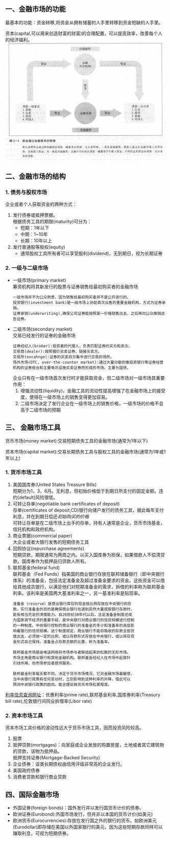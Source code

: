 ## 一、金融市场的功能  
最基本的功能：资金转移,将资金从拥有储蓄的人手里转移到资金短缺的人手里。  
  
资本(capital,可以用来创造财富的财富)的合理配置，可以提高效率，改善每个人的经济福利。  
![](1.png)  
## 二、金融市场的结构  
### 1. 债务与股权市场  
企业或者个人获取资金的两种方式：  
1. 发行债券或抵押票据。  
   根据债务工具的期限(maturity)可分为：  
   + 短期：1年以下  
   + 中期：1~10年  
   + 长期：10年以上  
2. 发行普通股等股权(equity)  
   + 通常股权工具所有者可以享受股利(dividend)，无到期日，视为长期证券  
### 2. 一级与二级市场  
+ 一级市场(primary market)  
   筹资机构将其新发行的股票与证券销售给最初购买者的金融市场  
   ~~~  
   一级市场并不为公众熟悉，因为销售给最初购买者并不是公开进行的。  
   投资银行(investment bank)是一级市场上协助首次出售的重要金融机构，方式为证券承销。
   证券承销(underwriting),确保公司证券能按照某一价格销售出去，之后再向公众推销这些证券。  
   ~~~  
+ 二级市场(secondary market)  
   交易已经发行的证券的金融市场  
   ~~~  
   证券经纪人(broker):投资者的代理人，负责匹配证券的买方和卖方。  
   交易商(dealer):按照报价买卖证券，链接买卖方。
   交易所(excahnge):证券的买卖双方集中进行交易的场所。  
   场外市场(OTC, over-the-counter market):通过大量分散的像投资银行等证券经营机构的证券柜台和主要电讯设施买卖证券而形成的市场。主要为国债。
   ~~~  
   企业只有在一级市场首次发行时才能获取资金，但二级市场对一级市场其重要作用：  
     1. 增强流动性(liquidity)，金融工具的流动性提高增强了在金融市场上的接受度，使得在一级市场上的销售变得更加容易。  
     2. 二级市场决定了发行企业在一级市场上的销售价格，一级市场的价格不会高于二级市场的预期    
## 三、 金融市场工具  
货币市场(money market):交易短期债务工具的金融市场(通常为1年以下)  

资本市场(capital market):交易长期债务工具与股权工具的金融市场(通常为1年或1年以上)  
### 1. 货币市场工具  
1. 美国国库券(United States Treasure Bills)  
   短期分为1，3，6月。无利息，但初始价格低于到期日所支付的固定金额。违约(default)风险很低。  
2. 可转让存单(negotiable bank certificates of deposit)  
   存单(certificates of deposit,CD)银行向储户发行的债务工具，据此每年支付利息，并在到期日偿还*初始购买的价格*  
   可转让存单是在二级市场上出手的存单，持有人通常是企业，货币市场基金，信托机构和政府机构。  
3. 商业票据(commercial paper)  
   大企业或者大银行发售的短期债务工具  
4. 回购协议(repurchase agreements)  
   短期贷款，期限通常为两周之内。以买入国库券为担保，如果借款人不偿清贷款，国库券作为抵押品归贷款人所有。  
5. 联邦基金(federal fund)  
   联邦基金（Fed Funds）指美国的商业银行存放在联邦储备银行（即中央银行体系）的准备金，包括法定准备金及超过准备金要求的资金。这些资金可以借给其他成员银行，以满足他们对短期准备金的需求，拆借的利率称为联邦基金利率。该利率是美国两大基准利率之一，另一基准利率是贴现率。
   ~~~
   准备金（reserve）是商业银行库存的现金按比例存放在中央银行的存
   款。实行准备金的目的是确保商业银行在遇到突然大量提取银行存款时，
   能有相当充足的清偿能力。自20世纪30年代以后，法定准备金制度还成
   为国家调节经济的重要手段，是中央银行对商业银行的信贷规模进行控制
   的一种制度。中央银行控制的商业银行的准备金的多少和准备率的高低影
   响着银行的信贷规模。这个制度规定，商业银行不能将吸收的存款全部贷
   放出去，必须按一定的比例，或以存款形式存放在中央银行，或以库存现
   金形式自己保持。准备金占存款总额的比重，称为准备率。
   
   联邦基金市场是由电话网络将市场参与者联结起来的松散的无形市场。
   市场主角是商业银行和其他金融机构。联邦基金经纪人在市场中起穿针
   引线作用，向市场参加者提供服务。
   
   联邦基金利率每天都不同，决定于货币市场情况，它对金融市场最敏感，
   当中央银行政策有任何变动时，立刻影响到这种利率的升降，借此可以
   预测中央银行政策的趋向，能合理反映货币市场松紧程度。  
   ~~~
[利率信息查询网址](http://www.banktate.com)：优惠利率(prime rate),联邦基金利率,国库券利率(Treasury bill rate),伦敦银行间同业拆借率(Libor rate)  
### 2. 资本市场工具  
资本市场工具价格的波动性远大于货币市场工具，因而投资风险较高。  
1. 股票  
2. 抵押贷款(mortgages)：向家庭或企业发放的购置房屋，土地或者其它建筑物的贷款，该物为抵押品。  
   抵押支持证券(Mortgage-Backed Security)  
3. 企业债券：该类长期债权由信用评级非常高的企业发行。  
4. 美国政府债券  
5. 消费者贷款和银行商业贷款
## 四、国际金融市场
+ 外国证券(foreign bonds)：国外发行并以发行国货币计价的债券。  
+ 欧洲证券(Eurobond):外国市场发行，但并非以本国的货币计价(如美元)  
+ 欧洲货币(Eurocurrencies):存放在发行国之外的银行的货币。如欧洲美元(Eurodollar)即存储在美国以外国家银行的美元，因为这些短期存款同样可以赚取利息，可视为短期债券。  

